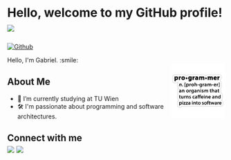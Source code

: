 <h1> Hello, welcome to my GitHub profile!  <img src = "https://raw.githubusercontent.com/MartinHeinz/MartinHeinz/master/wave.gif" width = 30px> </h1>
<p align='center'>
</p>

[![Github](https://img.shields.io/github/followers/Freyness-gd?label=Follow&style=social)](https://github.com/Freyness-gd)

<div size='20px'> Hello, I'm Gabriel. :smile: 
</div>

<img width="25%" align="right" alt="Github" src="https://raw.githubusercontent.com/Freyness-gd/Freyness-gd/master/prog.png" />
<h2> About Me </h2>



- :book: I’m currently studying at TU Wien
- :hammer_and_wrench: I'm passionate about programming and software architectures.
  

[//]: # (<h2> Skills <img src = "https://media2.giphy.com/media/QssGEmpkyEOhBCb7e1/giphy.gif?cid=ecf05e47a0n3gi1bfqntqmob8g9aid1oyj2wr3ds3mg700bl&rid=giphy.gif" width = 32px> </h2>)

[//]: # (<a href= https://github.com/Freyness-gd?tab=repositories&q=&type=&language=python&sort= > <img width ='32px' src ='https://raw.githubusercontent.com/rahulbanerjee26/githubAboutMeGenerator/main/icons/python.svg'> </a>)

[//]: # (<a href= https://github.com/Freyness-gd?tab=repositories&q=&type=&language=cpp&sort= > <img width ='32px' src ='https://raw.githubusercontent.com/rahulbanerjee26/githubAboutMeGenerator/main/icons/cpp.svg'> </a>)

[//]: # (<a href= https://github.com/Freyness-gd?tab=repositories&q=&type=&language=java&sort= > <img width ='32px' src ='https://raw.githubusercontent.com/rahulbanerjee26/githubAboutMeGenerator/main/icons/java.svg'> </a>)

[//]: # (<a href= https://github.com/Freyness-gd?tab=repositories&q=&type=&language=mysql&sort= > <img width ='32px' src ='https://raw.githubusercontent.com/rahulbanerjee26/githubAboutMeGenerator/main/icons/mysql.svg'> </a>)

[//]: # (<a href="https://angular.io" target="_blank" rel="noreferrer"> <img src="https://angular.io/assets/images/logos/angular/angular.svg" alt="angular" width="40" height="40"/> </a> <a href="https://www.jenkins.io" target="_blank" rel="noreferrer"> <img src="https://www.vectorlogo.zone/logos/jenkins/jenkins-icon.svg" alt="jenkins" width="40" height="40"/> </a> <a href="https://www.postgresql.org" target="_blank" rel="noreferrer"> <img src="https://raw.githubusercontent.com/devicons/devicon/master/icons/postgresql/postgresql-original-wordmark.svg" alt="postgresql" width="40" height="40"/> </a> <a href="https://spring.io/" target="_blank" rel="noreferrer"> <img src="https://www.vectorlogo.zone/logos/springio/springio-icon.svg" alt="spring" width="40" height="40"/> </a> <a href="https://www.typescriptlang.org/" target="_blank" rel="noreferrer"> <img src="https://raw.githubusercontent.com/devicons/devicon/master/icons/typescript/typescript-original.svg" alt="typescript" width="40" height="40"/> </a> <a href="https://vuejs.org/" target="_blank" rel="noreferrer"> <img src="https://raw.githubusercontent.com/devicons/devicon/master/icons/vuejs/vuejs-original-wordmark.svg" alt="vuejs" width="40" height="40"/> </a> <a href="https://vuetifyjs.com/en/" target="_blank" rel="noreferrer"> <img src="https://bestofjs.org/logos/vuetify.svg" alt="vuetify" width="40" height="40"/> </a>)

<h2> Connect with me <br>
<a href = 'https://www.linkedin.com/in/gabriel-valentin-dinu/'> <img width = '32px' align= 'center' src="https://raw.githubusercontent.com/rahulbanerjee26/githubAboutMeGenerator/main/icons/linked-in-alt.svg"/></a> 
<a href = 'https://www.github.com/Freyness-gd'> <img width = '32px' align= 'center' src="https://raw.githubusercontent.com/rahulbanerjee26/githubAboutMeGenerator/main/icons/github.svg"/></a>
  
<br>
<br>
<br>
  
[//]: # ([![Gabriel's GitHub Activity Graph]&#40;https://activity-graph.herokuapp.com/graph?username=Freyness-gd&theme=tokyonight&#41;]&#40;https://git.io/praveenscience&#41;)

[//]: # ()
[//]: # (| ![Gabriel's GitHub Stats]&#40;https://github-readme-stats.vercel.app/api?username=Freyness-gd&show_icons=true&theme=tokyonight&#41; | ![Gabriel's GitHub Streak]&#40;https://github-readme-streak-stats.herokuapp.com/?user=Freyness-gd&theme=tokyonight&#41; |)

[//]: # (| --- | --- |)

[//]: # (| [![Top Langs]&#40;https://github-readme-stats.vercel.app/api/top-langs/?username=Freyness-gd&theme=tokyonight&exclude_repo=database-program&#41;]&#40;https://github.com/Freyness-gd/github-readme-stats&#41; | ![Github Stars]&#40;https://github-readme-stats.vercel.app/api?username=Freyness-gd&show_icons=true&locale=en&count_private=true&hide_rank=true&custom_title=My%20GitHub%20Stats&disable_animations=true&theme=tokyonight&#41; |)
